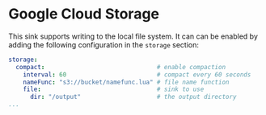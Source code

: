 # Google Cloud Storage

This sink supports writing to the local file system. It can can be enabled by adding the following configuration in the `storage` section:

```yaml
storage:
  compact:                               # enable compaction
    interval: 60                         # compact every 60 seconds
    nameFunc: "s3://bucket/namefunc.lua" # file name function
    file:                                # sink to use
      dir: "/output"                     # the output directory
...
```

